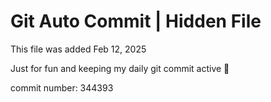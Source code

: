 # Git Auto Commit | Hidden File

This file was added Feb 12, 2025

Just for fun and keeping my daily git commit active 🤪

commit number: 344393

